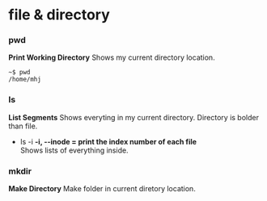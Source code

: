 # file & directory

### pwd 
**Print Working Directory**
Shows my current directory location.
``` 
~$ pwd 
/home/mhj
```

### ls
**List Segments**
Shows everyting in my current directory. Directory is bolder than file.

- ls -i
**-i, --inode = print the index number of each file**              
Shows lists of everything inside.

### mkdir 
**Make Directory** 
Make folder in current diretory location.
